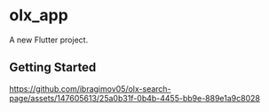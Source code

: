 # olx_app

A new Flutter project.

## Getting Started


https://github.com/ibragimov05/olx-search-page/assets/147605613/25a0b31f-0b4b-4455-bb9e-889e1a9c8028

